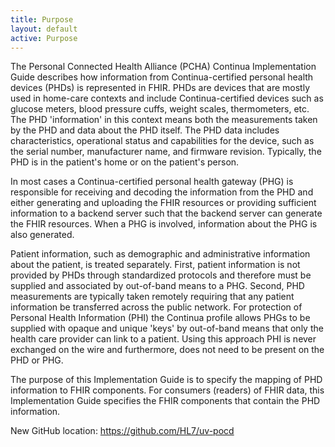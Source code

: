 ```yaml
---
title: Purpose
layout: default
active: Purpose
---
```


The Personal Connected Health Alliance (PCHA) Continua Implementation Guide describes how information from Continua-certified personal health devices (PHDs) is represented in FHIR. PHDs are devices that are mostly used in home-care contexts and include Continua-certified devices such as glucose meters, blood pressure cuffs, weight scales, thermometers, etc. The PHD 'information' in this context means both the measurements taken by the PHD and data about the PHD itself. The PHD data includes characteristics, operational status and capabilities for the device, such as the serial number, manufacturer name, and firmware revision. Typically, the PHD is in the patient's home or on the patient's person.

In most cases a Continua-certified personal health gateway (PHG) is responsible for receiving and decoding the information from the PHD and either generating and uploading the FHIR resources or providing sufficient information to a backend server such that the backend server can generate the FHIR resources. When a PHG is involved, information about the PHG is also generated.

Patient information, such as demographic and administrative information about the patient, is treated separately. First, patient information is not provided by PHDs through standardized protocols and therefore must be supplied and associated by out-of-band means to a PHG. Second, PHD measurements are typically taken remotely requiring that any patient information be transferred across the public network. For protection of Personal Health Information (PHI) the Continua profile allows PHGs to be supplied with opaque and unique 'keys' by out-of-band means that only the health care provider can link to a patient. Using this approach PHI is never exchanged on the wire and furthermore, does not need to be present on the PHD or PHG.

The purpose of this Implementation Guide is to specify the mapping of PHD information to FHIR components. For consumers (readers) of FHIR data, this Implementation Guide specifies the FHIR components that contain the PHD information.

New GitHub location: https://github.com/HL7/uv-pocd